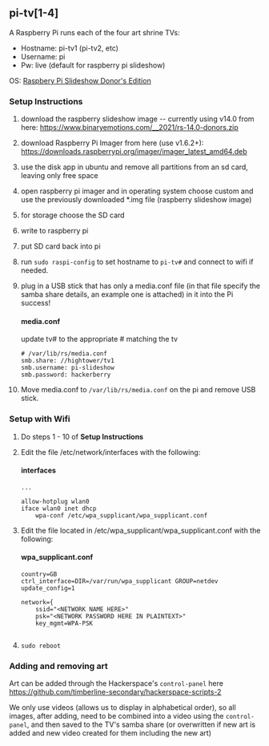## pi-tv[1-4]

A Raspberry Pi runs each of the four art shrine TVs:

* Hostname: pi-tv1 (pi-tv2, etc)
* Username: pi
* Pw: live (default for raspberry pi slideshow)

OS: [Raspbery Pi Slideshow Donor's Edition](https://www.binaryemotions.com/raspberry-slideshow-download/)

### Setup Instructions

1. download the raspberry slideshow image -- currently using v14.0 from here: https://www.binaryemotions.com/__2021/rs-14.0-donors.zip
2. download Raspberry Pi Imager from here (use v1.6.2+): https://downloads.raspberrypi.org/imager/imager_latest_amd64.deb
3. use the disk app in ubuntu and remove all partitions from an sd card, leaving only free space
4. open raspberry pi imager and in operating system choose custom and use the previously downloaded *.img file (raspberry slideshow image)
5. for storage choose the SD card
6. write to raspberry pi
7. put SD card back into pi
8. run `sudo raspi-config` to set hostname to `pi-tv#` and connect to wifi if needed.
9. plug in a USB stick that has only a media.conf file (in that file specify the samba share details, an example one is attached) in it into the Pi
    success!
    
    #### media.conf
    update tv# to the appropriate # matching the tv
    ```
    # /var/lib/rs/media.conf
    smb.share: //hightower/tv1
    smb.username: pi-slideshow
    smb.password: hackerberry
    ```

10. Move media.conf to `/var/lib/rs/media.conf` on the pi and remove USB stick.

### Setup with Wifi

1. Do steps 1 - 10 of **Setup Instructions**
2. Edit the file /etc/network/interfaces with the following:
    
    #### interfaces
    ```
    ...
    
    allow-hotplug wlan0
    iface wlan0 inet dhcp
        wpa-conf /etc/wpa_supplicant/wpa_supplicant.conf
    ```

3. Edit the file located in /etc/wpa_supplicant/wpa_supplicant.conf with the following:
    
    #### wpa_supplicant.conf
    ```
    country=GB
    ctrl_interface=DIR=/var/run/wpa_supplicant GROUP=netdev
    update_config=1
    
    network={
        ssid="<NETWORK NAME HERE>"
        psk="<NETWORK PASSWORD HERE IN PLAINTEXT>"
        key_mgmt=WPA-PSK
        
    ```
    
4. `sudo reboot`

### Adding and removing art

Art can be added through the Hackerspace's `control-panel` here https://github.com/timberline-secondary/hackerspace-scripts-2

We only use videos (allows us to display in alphabetical order), so all images, after adding, need to be combined into a video using the `control-panel`, and then saved to the TV's samba share (or overwritten if new art is added and new video created for them including the new art)
